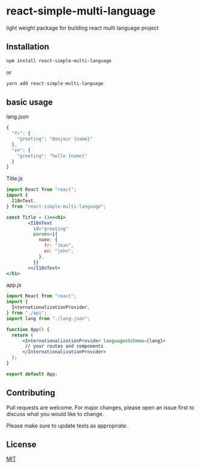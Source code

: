 
# react-simple-multi-language

light weight package for building react multi language project

## Installation

```bash
npm install react-simple-multi-language
```
or
```bash
yarn add react-simple-multi-language
```

## basic usage

lang.json

```javascript
{
  "fr": {
    "greeting": "Bonjour {name}"
  },
  "en": {
    "greeting": "hello {name}"
  }
}
```
Title.js
```jsx
import React from "react";
import {
  I18nText,
} from "react-simple-multi-language";

const Title = ()=><h1>
        <I18nText
          id="greeting"
          params={{
            name: {
              fr: "Jean",
              en: "john",
            },
          }}
        ></I18nText>
</h1>
```

app.js
```jsx
import React from "react";
import {
  InternationalizationProvider,
} from "./api";
import lang from "./lang.json";

function App() {
  return (
      <InternationalizationProvider languagesSchema={lang}>
       // your routes and components
      </InternationalizationProvider>
  );
}

export default App;

```


## Contributing
Pull requests are welcome. For major changes, please open an issue first to discuss what you would like to change.

Please make sure to update tests as appropriate.

## License
[MIT](https://choosealicense.com/licenses/mit/)
